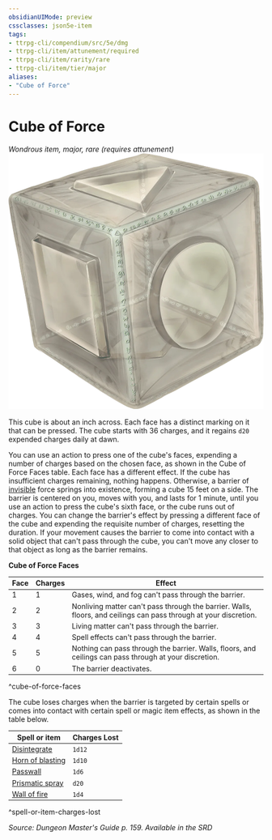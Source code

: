```yaml
---
obsidianUIMode: preview
cssclasses: json5e-item
tags:
- ttrpg-cli/compendium/src/5e/dmg
- ttrpg-cli/item/attunement/required
- ttrpg-cli/item/rarity/rare
- ttrpg-cli/item/tier/major
aliases: 
- "Cube of Force"
---
```

# Cube of Force
*Wondrous item, major, rare (requires attunement)*  
![](/CLI/items/img/cube-of-force.webp#right)


This cube is about an inch across. Each face has a distinct marking on it that can be pressed. The cube starts with 36 charges, and it regains `d20` expended charges daily at dawn.

You can use an action to press one of the cube's faces, expending a number of charges based on the chosen face, as shown in the Cube of Force Faces table. Each face has a different effect. If the cube has insufficient charges remaining, nothing happens. Otherwise, a barrier of [invisible](/CLI/conditions.md#Invisible) force springs into existence, forming a cube 15 feet on a side. The barrier is centered on you, moves with you, and lasts for 1 minute, until you use an action to press the cube's sixth face, or the cube runs out of charges. You can change the barrier's effect by pressing a different face of the cube and expending the requisite number of charges, resetting the duration. If your movement causes the barrier to come into contact with a solid object that can't pass through the cube, you can't move any closer to that object as long as the barrier remains.

**Cube of Force Faces**

| Face | Charges | Effect |
|------|---------|--------|
| 1 | 1 | Gases, wind, and fog can't pass through the barrier. |
| 2 | 2 | Nonliving matter can't pass through the barrier. Walls, floors, and ceilings can pass through at your discretion. |
| 3 | 3 | Living matter can't pass through the barrier. |
| 4 | 4 | Spell effects can't pass through the barrier. |
| 5 | 5 | Nothing can pass through the barrier. Walls, floors, and ceilings can pass through at your discretion. |
| 6 | 0 | The barrier deactivates. |
^cube-of-force-faces

The cube loses charges when the barrier is targeted by certain spells or comes into contact with certain spell or magic item effects, as shown in the table below.

| Spell or item | Charges Lost |
|---------------|--------------|
| [Disintegrate](/CLI/spells/disintegrate.md) | `1d12` |
| [Horn of blasting](/CLI/items/horn-of-blasting.md) | `1d10` |
| [Passwall](/CLI/spells/passwall.md) | `1d6` |
| [Prismatic spray](/CLI/spells/prismatic-spray.md) | `d20` |
| [Wall of fire](/CLI/spells/wall-of-fire.md) | `1d4` |
^spell-or-item-charges-lost

*Source: Dungeon Master's Guide p. 159. Available in the <span title='Systems Reference Document (5.1)'>SRD</span>*